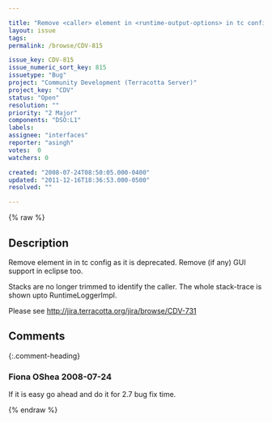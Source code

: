 ```yaml
---

title: "Remove <caller> element in <runtime-output-options> in tc config as it is deprecated"
layout: issue
tags: 
permalink: /browse/CDV-815

issue_key: CDV-815
issue_numeric_sort_key: 815
issuetype: "Bug"
project: "Community Development (Terracotta Server)"
project_key: "CDV"
status: "Open"
resolution: ""
priority: "2 Major"
components: "DSO:L1"
labels: 
assignee: "interfaces"
reporter: "asingh"
votes:  0
watchers: 0

created: "2008-07-24T08:50:05.000-0400"
updated: "2011-12-16T18:36:53.000-0500"
resolved: ""

---
```




{% raw %}



## Description

<div markdown="1" class="description">

Remove <caller> element in <runtime-output-options> in tc config as it is deprecated.
Remove (if any) GUI support in eclipse too.

Stacks are no longer trimmed to identify the caller. The whole stack-trace is shown upto RuntimeLoggerImpl.

Please see http://jira.terracotta.org/jira/browse/CDV-731

</div>

## Comments


{:.comment-heading}
### **Fiona OShea** <span class="date">2008-07-24</span>

<div markdown="1" class="comment">

If it is easy go ahead and do it for 2.7 bug fix time.

</div>



{% endraw %}
